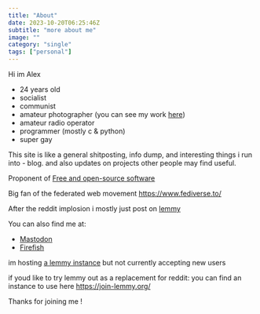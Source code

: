 ```yaml
---
title: "About"
date: 2023-10-20T06:25:46Z
subtitle: "more about me"
image: ""
category: "single"
tags: ["personal"]
---
```

Hi im Alex

- 24 years old
- socialist
- communist
- amateur photographer (you can see my work [here](https://pixelfed.social/tenebriscaelum))
- amateur radio operator
- programmer (mostly c & python)
- super gay

This site is like a general shitposting, info dump, and interesting things i run into - blog.
and also updates on projects other people may find useful.

Proponent of [Free and open-source software](https://en.wikipedia.org/wiki/Free_and_open-source_software)

Big fan of the federated web movement <https://www.fediverse.to/>

After the reddit implosion i mostly just post on [lemmy](https://casavaga.com/u/alaliliiso)

You can also find me at:

- [Mastodon](https://mastodon.social/@alis_sy)
- [Firefish](https://firefish.social/@alis)

im hosting [a lemmy instance](https://casavaga.com/)
but not currently accepting new users

if youd like to try lemmy out as a replacement for reddit:
you can find an instance to use here <https://join-lemmy.org/>

Thanks for joining me !
